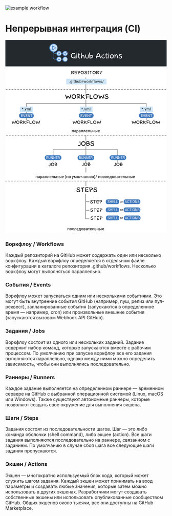 ![example workflow](https://github.com/inasekin/hexlet-workflow/actions/workflows/hello-world.yml/badge.svg)
# Непрерывная интеграция (CI)

<img src="./github-actions-processing.png">

### Воркфлоу / Workflows

Каждый репозиторий на GitHub может содержать один или несколько воркфлоу. Каждый воркфлоу определяется в отдельном файле конфигурации в каталоге репозитория .github/workflows. Несколько воркфлоу могут выполняться параллельно.

### События / Events

Воркфлоу может запускаться одним или несколькими событиями. Это могут быть внутренние события GitHub (например, пуш, релиз или пул-реквест), запланированные события (запускаются в определенное время — например, cron) или произвольные внешние события (запускаются вызовом Webhook API GitHub).

### Задания / Jobs

Воркфлоу состоит из одного или нескольких заданий. Задание содержит набор команд, которые запускаются вместе с рабочим процессом. По умолчанию при запуске воркфлоу все его задания выполняются параллельно, однако между ними можно определить зависимость, чтобы они выполнялись последовательно.

### Раннеры / Runners

Каждое задание выполняется на определенном раннере — временном сервере на GitHub с выбранной операционной системой (Linux, macOS или Windows). Также существуют автономные раннеры, которые позволяют создать свое окружение для выполнения экшена.

### Шаги / Steps

Задания состоят из последовательности шагов. Шаг — это либо команда оболочки (shell command), либо экшен (action). Все шаги задания выполняются последовательно на раннере, связанном с заданием. По умолчанию в случае сбоя шага все следующие шаги задания пропускаются.

### Экшен / Actions

Экшен — многократно используемый блок кода, который может служить шагом задания. Каждый экшен может принимать на вход параметры и создавать любые значения, которые затем можно использовать в других экшенах. Разработчики могут создавать собственные экшены или использовать опубликованные сообществом GitHub. Общих экшенов около тысячи, все они доступны на GitHub Marketplace.

